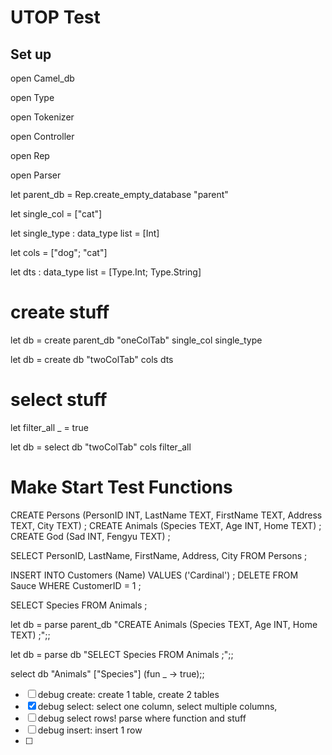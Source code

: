 # UTOP Test

## Set up

open Camel_db 

open Type 

open Tokenizer 

open Controller 

open Rep

open Parser



let parent_db = Rep.create_empty_database "parent"

let single_col = ["cat"] 

let single_type : data_type list = [Int]



let cols = ["dog"; "cat"] 

let dts : data_type list = [Type.Int; Type.String]

# create stuff

let db = create parent_db "oneColTab" single_col single_type 

let db = create db "twoColTab" cols dts

# select stuff

let filter_all _ = true

let db = select db "twoColTab" cols filter_all

# Make Start Test Functions

CREATE Persons (PersonID INT, LastName TEXT, FirstName TEXT, Address TEXT, City TEXT) ; CREATE Animals (Species TEXT, Age INT, Home TEXT) ; CREATE God (Sad INT, Fengyu TEXT) ;

SELECT PersonID, LastName, FirstName, Address, City FROM Persons ;

 INSERT INTO Customers (Name) VALUES ('Cardinal') ; DELETE FROM Sauce WHERE CustomerID = 1 ;

SELECT Species FROM Animals ;



let db = parse parent_db "CREATE Animals (Species TEXT, Age INT, Home TEXT) ;";;

let db = parse db "SELECT Species FROM Animals ;";;

select db "Animals" ["Species"] (fun _ -> true);;





- [ ] debug create: create 1 table, create 2 tables
- [x] debug select: select one column, select multiple columns, 
- [ ] debug select rows! parse where function and stuff
- [ ] debug insert: insert 1 row
- [ ] 

